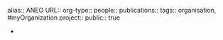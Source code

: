 alias:: ANEO
URL::
org-type::
people::
publications:: 
tags:: organisation, #myOrganization 
project::
public:: true

-